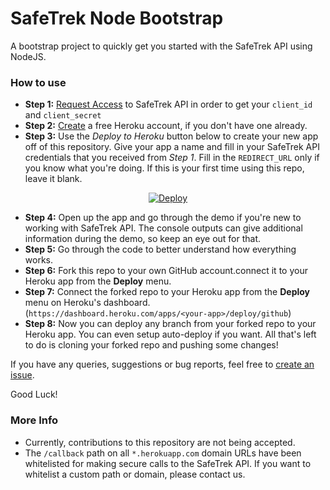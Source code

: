# SafeTrek Node Bootstrap

A bootstrap project to quickly get you started with the SafeTrek API using NodeJS.

### How to use

 - **Step 1:** [Request Access](https://developers.safetrek.io/) to SafeTrek API in order to get your `client_id` and `client_secret`
 - **Step 2:** [Create](https://www.heroku.com/) a free Heroku account, if you don't have one already.
 - **Step 3:** Use the *Deploy to Heroku* button below to create your new app off of this repository. Give your app a name and fill in your SafeTrek API credentials that you received from *Step 1*. Fill in the `REDIRECT_URL` only if you know what you're doing. If this is your first time using this repo, leave it blank.
<p align="center">
 <a href='https://heroku.com/deploy?template=https://github.com/SafeTrek/safetrek-node-bootstrap'>
  <img src='https://www.herokucdn.com/deploy/button.svg' alt='Deploy'>
 </a>
</p>

- **Step 4:** Open up the app and go through the demo if you're new to working with SafeTrek API. The console outputs can give additional information during the demo, so keep an eye out for that.
- **Step 5:** Go through the code to better understand how everything works.
- **Step 6:** Fork this repo to your own GitHub account.connect it to your Heroku app from the **Deploy** menu. 
- **Step 7:** Connect the forked repo to your Heroku app from the **Deploy** menu on Heroku's dashboard. (`https://dashboard.heroku.com/apps/<your-app>/deploy/github`)
- **Step 8:** Now you can deploy any branch from your forked repo to your Heroku app. You can even setup auto-deploy if you want. All that's left to do is cloning your forked repo and pushing some changes!

If you have any queries, suggestions or bug reports, feel free to [create an issue](https://github.com/SafeTrek/safetrek-node-bootstrap/issues/new).

Good Luck!

### More Info

- Currently, contributions to this repository are not being accepted.
- The `/callback` path on all `*.herokuapp.com` domain URLs have been whitelisted for making secure calls to the SafeTrek API. If you want to whitelist a custom path or domain, please contact us.
